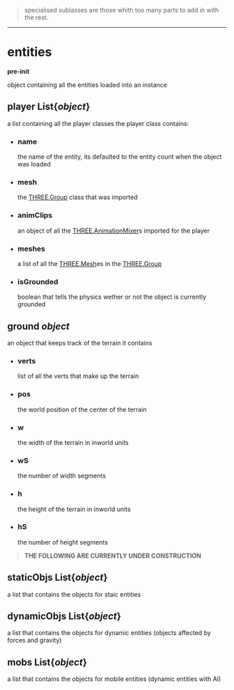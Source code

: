 > specialised sublasses are those whith too many parts to add in with the rest.
---
# entities
**pre-init**

object containing all the entities loaded into an instance

## player **List{*object*}**
a list containing all the player classes
the player class contains:
- ### name
    the name of the entity, its defaulted to the entity count when the object was loaded
- ### mesh
    the [THREE.Group](https://threejs.org/docs/#api/en/objects/Group) class that was imported
- ### animClips
    an object of all the [THREE.AnimationMixer](https://threejs.org/docs/#api/en/animation/AnimationClip)s imported for the player
- ### meshes
    a list of all the [THREE.Mesh](https://threejs.org/docs/#api/en/objects/Mesh)es in the [THREE.Group](https://threejs.org/docs/#api/en/objects/Group)
- ### isGrounded
    boolean that tells the physics wether or not the object is currently grounded

## ground *object*
an object that keeps track of the terrain
it contains
- ### verts
    list of all the verts that make up the terrain
- ### pos
    the world position of the center of the terrain
- ### w
    the width of the terrain in inworld units
- ### wS
    the number of width segments
- ### h
    the height of the terrain in inworld units
- ### hS
    the number of height segments

> **THE FOLLOWING ARE CURRENTLY UNDER CONSTRUCTION**

## staticObjs **List{*object*}**
a list that contains the objects for staic entities 

## dynamicObjs **List{*object*}**
a list that contains the objects for dynamic entities (objects affected by forces and gravity)

## mobs **List{*object*}**
a list that contains the objects for mobile entities (dynamic entities with AI)
